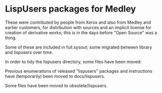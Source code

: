 # LispUsers packages for Medley

These were contributed by people from Xerox and also from Medley and earlier customers, for distribution with sources and an implicit license for creation of derivative works; this is in the days before "Open Source" was a thing.

Some of these are included in full.sysout; some migrated between library and lispusers over time.

In order to tidy the lispusers directory, some files have been moved:

Previous enumerations of released "lispusers" packages and instructions have (temporarily) been moved to docs/lispusers.

Some files have been moved to obsolete/lispusers.
